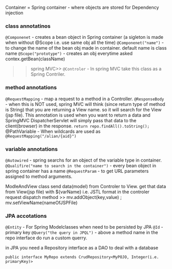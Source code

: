 Container = Spring container - where objects are stored for Dependency injection

### class annotatinos

```@Componenet``` - creates a bean object in Spring container (a sigleton is made when without @Scope i.e. use same obj all the time)
```@Componenet("name")``` - to change the name of the bean obj made in container. default name is class name
```@Scope("prototype")```  - creates an obj everytime asked contex.getBean(className)

>>spring MVC>>
```@Controler```  - In spring MVC take this class as a Spring Contriler. 

### method annotations

```@RequestMapping``` - map a request to a method in a Controller. 
```@ResponseBody``` - when this is NOT used, spring MVC will think (since return type of method is String) that you are returning a View name.
                so it will search for the View (jsp file). This annotation is used when you want to return a data and SpringMVC 
		DispatcherServlet will simply pass that data to the client(browser) in the response.
		```return repo.findAll().toString();```
@PathVariable - When wildcards are used as ```@RequestMapping("/alian/{aid}")```

### variable annotations

```@Autowired``` - spring searchs for an object of the variable type in container.
```@Qualifire("name to search in the container")```  - every bean object in spring container has a name
```@RequestParam``` - to get URL parameters assigned to method arguments.


ModleAndView class send data(model) from Controler to View. get that data from View(jsp file) with ${varName} i.e. JSTL format
in the controler request dispatch method >> mv.addObject(key,value) ; mv.setViewName(nameOfJSPFile)



### JPA accotations

```@Entity```    - For Spring Modelclasses when need to be persisted by JPA
```@Id``` - primary key
```@Query("the query in JPQL")``` - above a method name in the repo interface do run a custom querry. 

in JPA you need a Repository interface as a DAO to deal with a database

```public interface MyRepo extends CrudRepository<MyPOJO, Integer(i.e. primaryKey)>```
